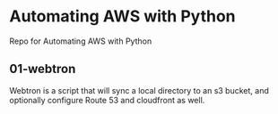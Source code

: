 # Automating AWS with Python
Repo for Automating AWS with Python

## 01-webtron

Webtron is a script that will sync a local directory
to an s3 bucket, and optionally configure Route 53
and cloudfront as well.
